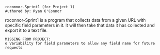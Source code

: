     roconnor-Sprint1 (for Project 1)
    Authored by: Ryan O'Connor

roconnor-Sprint1 is a program that collects data from a given URL with specific field parameters in it. It will then take that data it has collected and export it to a text file.

    MISSING FROM PROJECT:
    o Variability for field parameters to allow any field name for future requests

